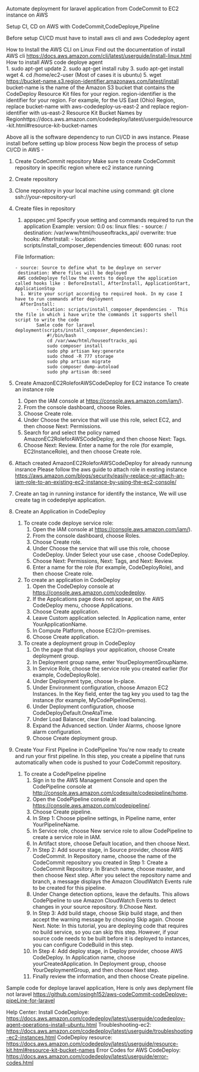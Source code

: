 Automate deployment for laravel application from CodeCommit to EC2 instance on AWS

Setup CI, CD on AWS with CodeCommit,CodeDeploye,Pipeline

Before setup CI/CD must have to install aws cli and aws Codedeploy agent

How to Install the AWS CLI on Linux
	Find out the documentation of install AWS cli https://docs.aws.amazon.com/cli/latest/userguide/install-linux.html
How to install AWS code deploye agent	
	1. sudo apt-get update
	2. sudo apt-get install ruby
	3. sudo apt-get install wget
	4. cd /home/ec2-user (Most of cases it is ubuntu)
	5. wget https://bucket-name.s3.region-identifier.amazonaws.com/latest/install
		bucket-name is the name of the Amazon S3 bucket that contains the CodeDeploy Resource Kit files for your region. 
		region-identifier is the identifier for your region. For example, for the US East (Ohio) Region, replace bucket-name with aws-codedeploy-us-east-2 and replace region-identifier with us-east-2
		Resource Kit Bucket Names by Regionhttps://docs.aws.amazon.com/codedeploy/latest/userguide/resource-kit.html#resource-kit-bucket-names 

Above all is the software dependency to run CI/CD in aws instance. Please install before setting up blow process
Now begin the process of setup CI/CD in AWS - 		
1. Create CodeCommit repository
 Make sure to create CodeCommit repository in specific region where ec2 instance running
 1. Create repository
 2. Clone repository in your local machine using command: git clone ssh://your-repository-url
 3. Create files in repository
	1. appspec.yml
		Specify youe setting and commands required to run the application
		Example: 
			version: 0.0
			os: linux
			files:
			  - source: /
				destination: /var/www/html/houseoftracks_api/
				overwrite: true
			hooks:
			   AfterInstall:
				- location: scripts/install_composer_dependencies
				  timeout: 600
				  runas: root    
 
	File Information:
	
		- source: Source to define what to be deploye on server
		 destination: Where files will be deployed
		 AWS codeDeploye follow the events to deploye the application called hooks like : BeforeInstall, AfterInstall, ApplicationStart, ApplicationStop
		  1. Write your script according to required hook. In my case I have to run commands after deployment
		  AfterInstall:
				- location: scripts/install_composer_dependencies -  This the file in which i have write the commands it supports shell script to write the code
				Samle code for laravel deployment(scripts/install_composer_dependencies): 
					#!/bin/bash
					cd /var/www/html/houseoftracks_api
					sudo composer install
					sudo php artisan key:generate
					sudo chmod -R 777 storage
					sudo php artisan migrate
					sudo composer dump-autoload
					sudo php artisan db:seed 
		
2. Create AmazonEC2RoleforAWSCodeDeploy for EC2 instance
   To create an instance role
	1. Open the IAM console at https://console.aws.amazon.com/iam/).
	2. From the console dashboard, choose Roles.
 	3. Choose Create role.
	4. Under Choose the service that will use this role, select EC2, and then choose Next: Permissions.
	5. Search for and select the policy named AmazonEC2RoleforAWSCodeDeploy, and then choose Next: Tags.
	6. Choose Next: Review. Enter a name for the role (for example, EC2InstanceRole), and then choose Create role.
3. Attach created AmazonEC2RoleforAWSCodeDeploy for already runnung insrance 
	Please follow the aws guide to attach role in exsting instance
		https://aws.amazon.com/blogs/security/easily-replace-or-attach-an-iam-role-to-an-existing-ec2-instance-by-using-the-ec2-console/	
4. Create an tag in running instance for identify the instance, We will use create tag in codedeplye application.
5. Create an Application in CodeDeploy
	1. To create code deploye service role:
		1. Open the IAM console at https://console.aws.amazon.com/iam/).
		2. From the console dashboard, choose Roles.
		3. Choose Create role.
		4. Under Choose the service that will use this role, choose CodeDeploy. Under Select your use case , choose CodeDeploy.
		5. Choose Next: Permissions, Next: Tags, and Next: Review.
		6. Enter a name for the role (for example, CodeDeployRole), and then choose Create role.
	2. To create an application in CodeDeploy	
		1. Open the CodeDeploy console at https://console.aws.amazon.com/codedeploy.
		2. If the Applications page does not appear, on the AWS CodeDeploy menu, choose Applications.
		3. Choose Create application.
		4. Leave Custom application selected. In Application name, enter YourApplicationName.
		5. In Compute Platform, choose EC2/On-premises.
		6. Choose Create application.
	3. To create a deployment group in CodeDeploy
		1. On the page that displays your application, choose Create deployment group.
		2. In Deployment group name, enter YourDeploymentGroupName.
		3. In Service Role, choose the service role you created earlier (for example, CodeDeployRole).
		4. Under Deployment type, choose In-place.
		5. Under Environment configuration, choose Amazon EC2 Instances. In the Key field, enter the tag key you used to tag the instance (for example, MyCodePipelineDemo).
		6. Under Deployment configuration, choose CodeDeployDefault.OneAtaTime.
		7. Under Load Balancer, clear Enable load balancing.
		8. Expand the Advanced section. Under Alarms, choose Ignore alarm configuration.
		9. Choose Create deployment group.
		
6. Create Your First Pipeline in CodePipeline
	You're now ready to create and run your first pipeline. In this step, you create a pipeline that runs automatically when code is pushed to your CodeCommit repository.		
	1. To create a CodePipeline pipeline
		1. Sign in to the AWS Management Console and open the CodePipeline console at http://console.aws.amazon.com/codesuite/codepipeline/home.
		2. Open the CodePipeline console at https://console.aws.amazon.com/codepipeline/.
		3. Choose Create pipeline.
		4. In Step 1: Choose pipeline settings, in Pipeline name, enter YourPipelineName.
		5. In Service role, choose New service role to allow CodePipeline to create a service role in IAM.
		6. In Artifact store, choose Default location, and then choose Next.
		7. In Step 2: Add source stage, in Source provider, choose AWS CodeCommit. In Repository name, choose the name of the CodeCommit repository you created in Step 1: Create a CodeCommit Repository. In Branch name, choose master, and then choose Next step.
		After you select the repository name and branch, a message displays the Amazon CloudWatch Events rule to be created for this pipeline.
		8. Under Change detection options, leave the defaults. This allows CodePipeline to use Amazon CloudWatch Events to detect changes in your source repository.
		9.Choose Next.
		10. In Step 3: Add build stage, choose Skip build stage, and then accept the warning message by choosing Skip again. Choose Next.
		Note: In this tutorial, you are deploying code that requires no build service, so you can skip this step. However, if your source code needs to be built before it is deployed to instances, you can configure CodeBuild in this step.
		11. In Step 4: Add deploy stage, in Deploy provider, choose AWS CodeDeploy. In Application name, choose yourCreatedApplication. In Deployment group, choose YourDeploymentGroup, and then choose Next step.
		12. Finally review the information, and then choose Create pipeline.

Sample code for deploye laravel application, Here is only aws deplyment file not laravel
	https://github.com/osingh152/aws-codeCommit-codeDeploye-pipeLine-for-laravel
	
Help Center:
	Install CodeDeploye: https://docs.aws.amazon.com/codedeploy/latest/userguide/codedeploy-agent-operations-install-ubuntu.html
	Troubleshooting-ec2: https://docs.aws.amazon.com/codedeploy/latest/userguide/troubleshooting-ec2-instances.html
	CodeDeploy resource: https://docs.aws.amazon.com/codedeploy/latest/userguide/resource-kit.html#resource-kit-bucket-names
	Error Codes for AWS CodeDeploy: https://docs.aws.amazon.com/codedeploy/latest/userguide/error-codes.html
